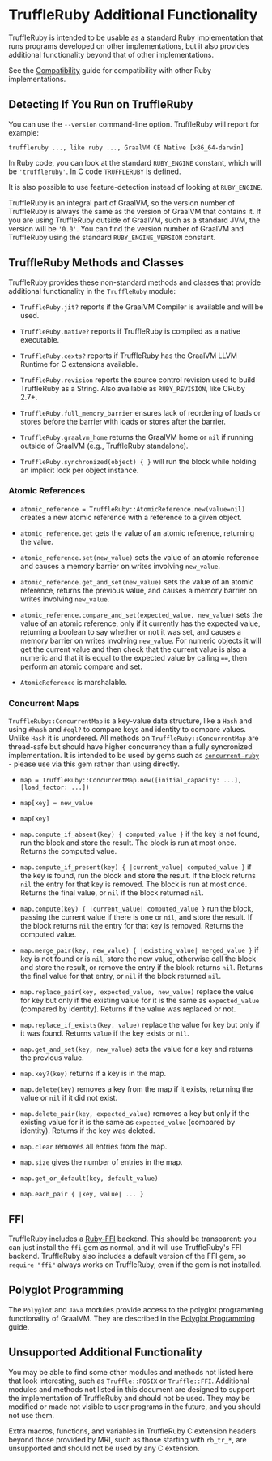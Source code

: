 # TruffleRuby Additional Functionality

TruffleRuby is intended to be usable as a standard Ruby implementation that runs programs developed on other implementations, but it also provides additional functionality beyond that of other implementations.

See the [Compatibility](compatibility.md) guide for compatibility with other Ruby implementations.

## Detecting If You Run on TruffleRuby

You can use the `--version` command-line option. TruffleRuby will report for example:
```shell
truffleruby ..., like ruby ..., GraalVM CE Native [x86_64-darwin]
```

In Ruby code, you can look at the standard `RUBY_ENGINE` constant, which will be `'truffleruby'`.
In C code `TRUFFLERUBY` is defined.

It is also possible to use feature-detection instead of looking at `RUBY_ENGINE`.

TruffleRuby is an integral part of GraalVM, so the version number of TruffleRuby is always the same as the version of GraalVM that contains it.
If you are using TruffleRuby outside of GraalVM, such as a standard JVM, the version will be `'0.0'`.
You can find the version number of GraalVM and TruffleRuby using the standard `RUBY_ENGINE_VERSION` constant.

## TruffleRuby Methods and Classes

TruffleRuby provides these non-standard methods and classes that provide additional functionality in the `TruffleRuby` module:

* `TruffleRuby.jit?` reports if the GraalVM Compiler is available and will be used.

* `TruffleRuby.native?` reports if TruffleRuby is compiled as a native executable.

* `TruffleRuby.cexts?` reports if TruffleRuby has the GraalVM LLVM Runtime for C extensions available.

* `TruffleRuby.revision` reports the source control revision used to build TruffleRuby as a String. Also available as `RUBY_REVISION`, like CRuby 2.7+.

* `TruffleRuby.full_memory_barrier` ensures lack of reordering of loads or stores before the barrier with loads or stores after the barrier.

* `TruffleRuby.graalvm_home` returns the GraalVM home or `nil` if running outside of GraalVM (e.g., TruffleRuby standalone).

* `TruffleRuby.synchronized(object) { }` will run the block while holding an implicit lock per object instance.

### Atomic References

* `atomic_reference = TruffleRuby::AtomicReference.new(value=nil)` creates a new atomic reference with a reference to a given object.

* `atomic_reference.get` gets the value of an atomic reference, returning the value.

* `atomic_reference.set(new_value)` sets the value of an atomic reference and causes a memory barrier on writes involving `new_value`.

* `atomic_reference.get_and_set(new_value)` sets the value of an atomic reference, returns the previous value, and causes a memory barrier on writes involving `new_value`.

* `atomic_reference.compare_and_set(expected_value, new_value)` sets the value of an atomic reference, only if it currently has the expected value, returning a boolean to say whether or not it was set, and causes a memory barrier on writes involving `new_value`. For numeric objects it will get the current value and then check that the current value is also a numeric and that it is equal to the expected value by calling `==`, then perform an atomic compare and set.

* `AtomicReference` is marshalable.

### Concurrent Maps

`TruffleRuby::ConcurrentMap` is a key-value data structure, like a `Hash` and using `#hash` and `#eql?` to compare keys and identity to compare values. Unlike `Hash` it is unordered. All methods on `TruffleRuby::ConcurrentMap` are thread-safe but should have higher concurrency than a fully syncronized implementation. It is intended to be used by gems such as [`concurrent-ruby`](https://github.com/ruby-concurrency/concurrent-ruby) - please use via this gem rather than using directly.

* `map = TruffleRuby::ConcurrentMap.new([initial_capacity: ...], [load_factor: ...])`

* `map[key] = new_value`

* `map[key]`

* `map.compute_if_absent(key) { computed_value }` if the key is not found, run the block and store the result. The block is run at most once. Returns the computed value.

* `map.compute_if_present(key) { |current_value| computed_value }` if the key is found, run the block and store the result. If the block returns `nil` the entry for that key is removed. The block is run at most once. Returns the final value, or `nil` if the block returned `nil`.

* `map.compute(key) { |current_value| computed_value }` run the block, passing the current value if there is one or `nil`, and store the result. If the block returns `nil` the entry for that key is removed. Returns the computed value.

* `map.merge_pair(key, new_value) { |existing_value| merged_value }` if key is not found or is `nil`, store the new value, otherwise call the block and store the result, or remove the entry if the block returns `nil`. Returns the final value for that entry, or `nil` if the block returned `nil`.

* `map.replace_pair(key, expected_value, new_value)` replace the value for key but only if the existing value for it is the same as `expected_value` (compared by identity). Returns if the value was replaced or not.

* `map.replace_if_exists(key, value)` replace the value for key but only if it was found. Returns `value` if the key exists or `nil`.

* `map.get_and_set(key, new_value)` sets the value for a key and returns the previous value.

* `map.key?(key)` returns if a key is in the map.

* `map.delete(key)` removes a key from the map if it exists, returning the value or `nil` if it did not exist.

* `map.delete_pair(key, expected_value)` removes a key but only if the existing value for it is the same as `expected_value` (compared by identity). Returns if the key was deleted.

* `map.clear` removes all entries from the map.

* `map.size` gives the number of entries in the map.

* `map.get_or_default(key, default_value)`

* `map.each_pair { |key, value| ... }`

## FFI

TruffleRuby includes a [Ruby-FFI](https://github.com/ffi/ffi) backend. This should be transparent: you can just install the `ffi` gem as normal, and it will use TruffleRuby's FFI backend. TruffleRuby also includes a default version of the FFI gem, so `require "ffi"` always works on TruffleRuby, even if the gem is not installed.

## Polyglot Programming

The `Polyglot` and `Java` modules provide access to the polyglot programming functionality of GraalVM.
They are described in the [Polyglot Programming](polyglot.md) guide.

## Unsupported Additional Functionality

You may be able to find some other modules and methods not listed here that look interesting, such as `Truffle::POSIX` or `Truffle::FFI`.
Additional modules and methods not listed in this document are designed to support the implementation of TruffleRuby and should not be used. They may be modified or made not visible to user programs in the future, and you should not use them.

Extra macros, functions, and variables in TruffleRuby C extension headers beyond those provided by MRI, such as those starting with `rb_tr_*`, are unsupported and should not be used by any C extension.
